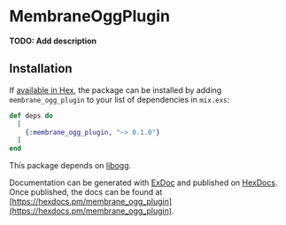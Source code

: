 # MembraneOggPlugin

**TODO: Add description**

## Installation

If [available in Hex](https://hex.pm/docs/publish), the package can be installed
by adding `membrane_ogg_plugin` to your list of dependencies in `mix.exs`:

```elixir
def deps do
  [
    {:membrane_ogg_plugin, "~> 0.1.0"}
  ]
end
```

This package depends on [libogg](https://xiph.org/ogg/).

Documentation can be generated with [ExDoc](https://github.com/elixir-lang/ex_doc)
and published on [HexDocs](https://hexdocs.pm). Once published, the docs can
be found at [https://hexdocs.pm/membrane_ogg_plugin](https://hexdocs.pm/membrane_ogg_plugin).

